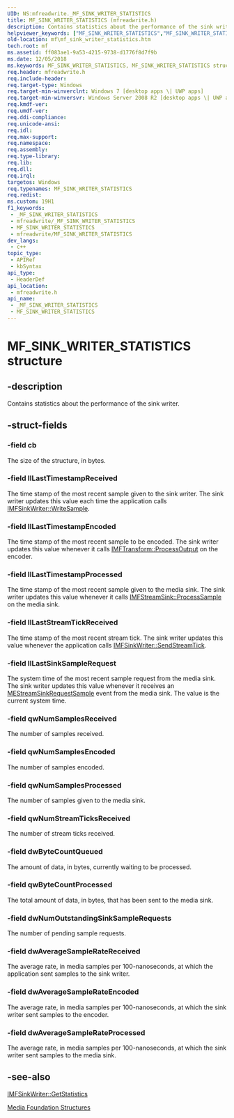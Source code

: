 ```yaml
---
UID: NS:mfreadwrite._MF_SINK_WRITER_STATISTICS
title: MF_SINK_WRITER_STATISTICS (mfreadwrite.h)
description: Contains statistics about the performance of the sink writer.
helpviewer_keywords: ["MF_SINK_WRITER_STATISTICS","MF_SINK_WRITER_STATISTICS structure [Media Foundation]","mf.mf_sink_writer_statistics","mfreadwrite/MF_SINK_WRITER_STATISTICS"]
old-location: mf\mf_sink_writer_statistics.htm
tech.root: mf
ms.assetid: ff083ae1-9a53-4215-9738-d1776f8d7f9b
ms.date: 12/05/2018
ms.keywords: MF_SINK_WRITER_STATISTICS, MF_SINK_WRITER_STATISTICS structure [Media Foundation], mf.mf_sink_writer_statistics, mfreadwrite/MF_SINK_WRITER_STATISTICS
req.header: mfreadwrite.h
req.include-header: 
req.target-type: Windows
req.target-min-winverclnt: Windows 7 [desktop apps \| UWP apps]
req.target-min-winversvr: Windows Server 2008 R2 [desktop apps \| UWP apps]
req.kmdf-ver: 
req.umdf-ver: 
req.ddi-compliance: 
req.unicode-ansi: 
req.idl: 
req.max-support: 
req.namespace: 
req.assembly: 
req.type-library: 
req.lib: 
req.dll: 
req.irql: 
targetos: Windows
req.typenames: MF_SINK_WRITER_STATISTICS
req.redist: 
ms.custom: 19H1
f1_keywords:
 - _MF_SINK_WRITER_STATISTICS
 - mfreadwrite/_MF_SINK_WRITER_STATISTICS
 - MF_SINK_WRITER_STATISTICS
 - mfreadwrite/MF_SINK_WRITER_STATISTICS
dev_langs:
 - c++
topic_type:
 - APIRef
 - kbSyntax
api_type:
 - HeaderDef
api_location:
 - mfreadwrite.h
api_name:
 - _MF_SINK_WRITER_STATISTICS
 - MF_SINK_WRITER_STATISTICS
---
```


# MF_SINK_WRITER_STATISTICS structure


## -description

Contains statistics about the performance of the sink writer.

## -struct-fields

### -field cb

The size of the structure, in bytes.

### -field llLastTimestampReceived

The time stamp of the most recent sample given to the sink writer. The sink writer updates this value each time the application calls <a href="/windows/desktop/api/mfreadwrite/nf-mfreadwrite-imfsinkwriter-writesample">IMFSinkWriter::WriteSample</a>.

### -field llLastTimestampEncoded

The time stamp of the most recent sample to be encoded. The sink writer updates this value whenever it calls <a href="/windows/desktop/api/mftransform/nf-mftransform-imftransform-processoutput">IMFTransform::ProcessOutput</a> on the encoder.

### -field llLastTimestampProcessed

The time stamp of the most recent sample given to the media sink. The sink writer updates this value whenever it calls <a href="/windows/desktop/api/mfidl/nf-mfidl-imfstreamsink-processsample">IMFStreamSink::ProcessSample</a> on the media sink.

### -field llLastStreamTickReceived

The time stamp of the most recent stream tick. The sink writer updates this value whenever the application calls <a href="/windows/desktop/api/mfreadwrite/nf-mfreadwrite-imfsinkwriter-sendstreamtick">IMFSinkWriter::SendStreamTick</a>.

### -field llLastSinkSampleRequest

The system time of the most recent sample request from the media sink. The sink writer updates this value whenever it receives an <a href="/windows/desktop/medfound/mestreamsinkrequestsample">MEStreamSinkRequestSample</a> event from the media sink. The value is the current system time.

### -field qwNumSamplesReceived

The number of samples received.

### -field qwNumSamplesEncoded

The number of samples encoded.

### -field qwNumSamplesProcessed

The number of samples given to the media sink.

### -field qwNumStreamTicksReceived

The number of stream ticks received.

### -field dwByteCountQueued

The amount of data, in bytes, currently waiting to be processed.

### -field qwByteCountProcessed

The total amount of data, in bytes, that has been sent to the media sink.

### -field dwNumOutstandingSinkSampleRequests

The number of pending sample requests.

### -field dwAverageSampleRateReceived

The average rate, in media samples per 100-nanoseconds, at which the application sent samples to the sink writer.

### -field dwAverageSampleRateEncoded

The average rate, in media samples per 100-nanoseconds, at which the sink writer sent samples to the encoder.

### -field dwAverageSampleRateProcessed

The average rate, in media samples per 100-nanoseconds, at which the sink writer sent samples to the media sink.

## -see-also

<a href="/windows/desktop/api/mfreadwrite/nf-mfreadwrite-imfsinkwriter-getstatistics">IMFSinkWriter::GetStatistics</a>



<a href="/windows/desktop/medfound/media-foundation-structures">Media Foundation Structures</a>

